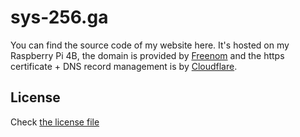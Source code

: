 # sys-256.ga
You can find the source code of my website here. It's hosted on my Raspberry Pi 4B, the domain is provided by [Freenom](https://freenom.com) and the https certificate + DNS record management is by [Cloudflare](https://cloudflare.com).

## License
Check [the license file](LICENSE)
